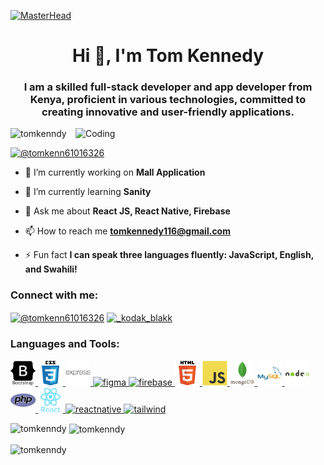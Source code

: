 [![MasterHead](https://i.pinimg.com/originals/18/a4/94/18a4949fc9c8067172d3b96e302e7097.gif)](https://tomkennedy.io)
<h1 align="center">Hi 👋, I'm Tom Kennedy</h1>
<h3 align="center">I am a skilled full-stack developer and app developer from Kenya, proficient in various technologies, committed to creating innovative and user-friendly applications.</h3>
<img align="right" alt="Coding" width="400" src="https://media.tenor.com/whgQwNlVvNkAAAAi/xero-code.gif"/>
<p align="left"> <img src="https://komarev.com/ghpvc/?username=tomkenndy&label=Profile%20views&color=0e75b6&style=flat" alt="tomkenndy" /> </p>

<p align="left"> <a href="https://twitter.com/@tomkenn61016326" target="blank"><img src="https://img.shields.io/twitter/follow/@tomkenn61016326?logo=twitter&style=for-the-badge" alt="@tomkenn61016326" /></a> </p>

- 🔭 I’m currently working on **Mall Application**

- 🌱 I’m currently learning **Sanity**

- 💬 Ask me about **React JS, React Native, Firebase**

- 📫 How to reach me **tomkennedy116@gmail.com**

- ⚡ Fun fact **I can speak three languages fluently: JavaScript, English, and Swahili!**

<h3 align="left">Connect with me:</h3>
<p align="left">
<a href="https://twitter.com/@tomkenn61016326" target="blank"><img align="center" src="https://raw.githubusercontent.com/rahuldkjain/github-profile-readme-generator/master/src/images/icons/Social/twitter.svg" alt="@tomkenn61016326" height="30" width="40" /></a>
<a href="https://instagram.com/_kodak_blakk" target="blank"><img align="center" src="https://raw.githubusercontent.com/rahuldkjain/github-profile-readme-generator/master/src/images/icons/Social/instagram.svg" alt="_kodak_blakk" height="30" width="40" /></a>
</p>

<h3 align="left">Languages and Tools:</h3>
<p align="left"> <a href="https://getbootstrap.com" target="_blank" rel="noreferrer"> <img src="https://raw.githubusercontent.com/devicons/devicon/master/icons/bootstrap/bootstrap-plain-wordmark.svg" alt="bootstrap" width="40" height="40"/> </a> <a href="https://www.w3schools.com/css/" target="_blank" rel="noreferrer"> <img src="https://raw.githubusercontent.com/devicons/devicon/master/icons/css3/css3-original-wordmark.svg" alt="css3" width="40" height="40"/> </a> <a href="https://expressjs.com" target="_blank" rel="noreferrer"> <img src="https://raw.githubusercontent.com/devicons/devicon/master/icons/express/express-original-wordmark.svg" alt="express" width="40" height="40"/> </a> <a href="https://www.figma.com/" target="_blank" rel="noreferrer"> <img src="https://www.vectorlogo.zone/logos/figma/figma-icon.svg" alt="figma" width="40" height="40"/> </a> <a href="https://firebase.google.com/" target="_blank" rel="noreferrer"> <img src="https://www.vectorlogo.zone/logos/firebase/firebase-icon.svg" alt="firebase" width="40" height="40"/> </a> <a href="https://www.w3.org/html/" target="_blank" rel="noreferrer"> <img src="https://raw.githubusercontent.com/devicons/devicon/master/icons/html5/html5-original-wordmark.svg" alt="html5" width="40" height="40"/> </a> <a href="https://developer.mozilla.org/en-US/docs/Web/JavaScript" target="_blank" rel="noreferrer"> <img src="https://raw.githubusercontent.com/devicons/devicon/master/icons/javascript/javascript-original.svg" alt="javascript" width="40" height="40"/> </a> <a href="https://www.mongodb.com/" target="_blank" rel="noreferrer"> <img src="https://raw.githubusercontent.com/devicons/devicon/master/icons/mongodb/mongodb-original-wordmark.svg" alt="mongodb" width="40" height="40"/> </a> <a href="https://www.mysql.com/" target="_blank" rel="noreferrer"> <img src="https://raw.githubusercontent.com/devicons/devicon/master/icons/mysql/mysql-original-wordmark.svg" alt="mysql" width="40" height="40"/> </a> <a href="https://nodejs.org" target="_blank" rel="noreferrer"> <img src="https://raw.githubusercontent.com/devicons/devicon/master/icons/nodejs/nodejs-original-wordmark.svg" alt="nodejs" width="40" height="40"/> </a> <a href="https://www.php.net" target="_blank" rel="noreferrer"> <img src="https://raw.githubusercontent.com/devicons/devicon/master/icons/php/php-original.svg" alt="php" width="40" height="40"/> </a> <a href="https://reactjs.org/" target="_blank" rel="noreferrer"> <img src="https://raw.githubusercontent.com/devicons/devicon/master/icons/react/react-original-wordmark.svg" alt="react" width="40" height="40"/> </a> <a href="https://reactnative.dev/" target="_blank" rel="noreferrer"> <img src="https://reactnative.dev/img/header_logo.svg" alt="reactnative" width="40" height="40"/> </a> <a href="https://tailwindcss.com/" target="_blank" rel="noreferrer"> <img src="https://www.vectorlogo.zone/logos/tailwindcss/tailwindcss-icon.svg" alt="tailwind" width="40" height="40"/> </a> </p>

<p><img align="left" src="https://github-readme-stats.vercel.app/api/top-langs?username=tomkenndy&show_icons=true&locale=en&layout=compact" alt="tomkenndy" /></p>

<p>&nbsp;<img align="center" src="https://github-readme-stats.vercel.app/api?username=tomkenndy&show_icons=true&locale=en" alt="tomkenndy" /></p>

<p><img align="center" src="https://github-readme-streak-stats.herokuapp.com/?user=tomkenndy&" alt="tomkenndy" /></p>
